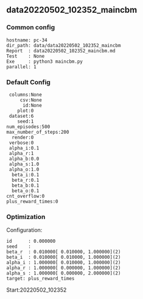 ## data20220502_102352_maincbm
### Common config
```
hostname: pc-34
dir_path: data/data20220502_102352_maincbm
Report  : data20220502_102352_maincbm.md
Test    : None
Exe     : python3 maincbm.py
parallel: 1
```
### Default Config
```
 columns:None
     csv:None
      id:None
    plot:0
 dataset:6
    seed:1
num_episodes:500
max_number_of_steps:200
  render:0
 verbose:0
 alpha_i:0.1
 alpha_r:1
 alpha_b:0.0
 alpha_s:1.0
 alpha_o:1.0
  beta_i:0.1
  beta_r:0.1
  beta_b:0.1
  beta_o:0.1
cnt_overflow:0
plus_reward_times:0
```
### Optimization 
Configuration:  
```
id      : 0.000000
seed    :
beta_r  : 0.010000[ 0.010000, 1.000000](2)
beta_i  : 0.010000[ 0.010000, 1.000000](2)
alpha_i : 1.000000[ 0.010000, 1.000000](2)
alpha_r : 1.000000[ 0.000000, 1.000000](2)
alpha_s : 1.000000[ 0.000000, 2.000000](2)
target: plus_reward_times 
```
Start:20220502_102352  
